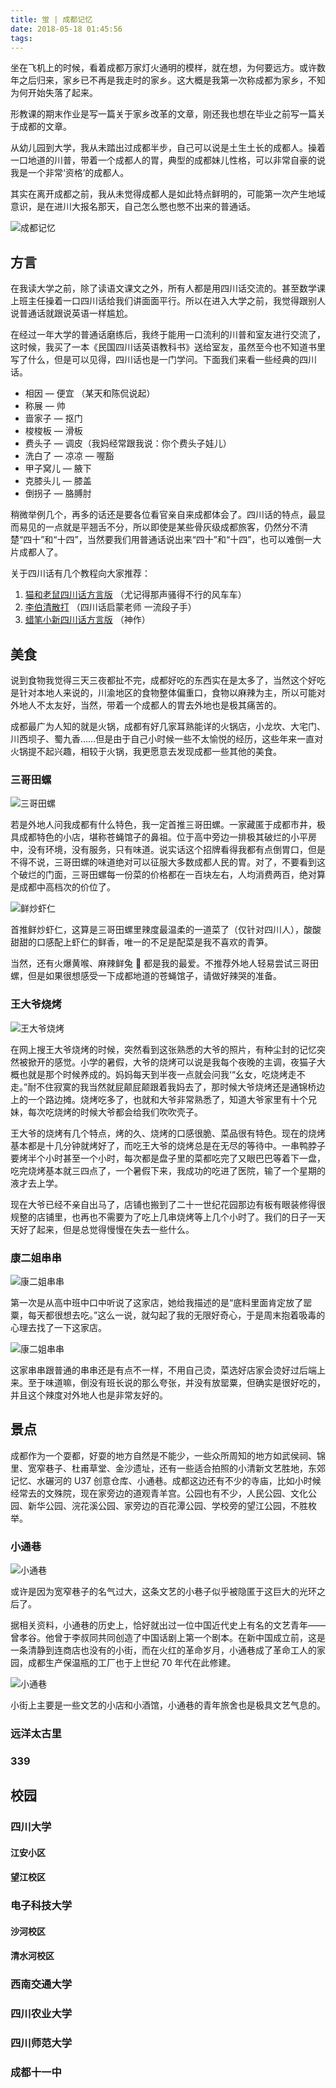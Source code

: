 ```yaml
---
title: 蛍 | 成都记忆
date: 2018-05-18 01:45:56
tags:
---
```


坐在飞机上的时候，看着成都万家灯火通明的模样，就在想，为何要远方。或许数年之后归来，家乡已不再是我走时的家乡。这大概是我第一次称成都为家乡，不知为何开始失落了起来。

形教课的期末作业是写一篇关于家乡改革的文章，刚还我也想在毕业之前写一篇关于成都的文章。

从幼儿园到大学，我从未踏出过成都半步，自己可以说是土生土长的成都人。操着一口地道的川普，带着一个成都人的胃，典型的成都妹儿性格，可以非常自豪的说我是一个非常‘资格’的成都人。

其实在离开成都之前，我从未觉得成都人是如此特点鲜明的，可能第一次产生地域意识，是在进川大报名那天，自己怎么憋也憋不出来的普通话。

![成都记忆](http://b386.photo.store.qq.com/psb?/V10ZHE9M4Dzd2w/tOkn.3hoSUwQzs7zHHfz06xFpBnXureZH*MHcbm4W4Q!/b/dH4uHOZXKwAA&bo=IANmAiADZgIFFzQ!&rf=viewer_4)

## 方言

在我读大学之前，除了读语文课文之外，所有人都是用四川话交流的。甚至数学课上班主任操着一口四川话给我们讲面面平行。所以在进入大学之前，我觉得跟别人说普通话就跟说英语一样尴尬。

在经过一年大学的普通话磨练后，我终于能用一口流利的川普和室友进行交流了，这时候，我买了一本《民国四川话英语教科书》送给室友，虽然至今也不知道书里写了什么，但是可以见得，四川话也是一门学问。下面我们来看一些经典的四川话。

* 相因 — 便宜 （某天和陈侃说起）
* 称展 — 帅
* 啬家子 — 抠门
* 梭梭板 — 滑板
* 费头子 — 调皮（我妈经常跟我说：你个费头子娃儿）
* 洗白了 — 凉凉 — 喔豁
* 甲子窝儿 — 腋下
* 克膝头儿 — 膝盖
* 倒拐子 — 胳膊肘

稍微举例几个，再多的话还是要各位看官亲自来成都体会了。四川话的特点，最显而易见的一点就是平翘舌不分，所以即使是某些骨灰级成都旅客，仍然分不清楚“四十”和“十四”，当然要我们用普通话说出来“四十”和“十四”，也可以难倒一大片成都人了。

关于四川话有几个教程向大家推荐：

1.  [猫和老鼠四川话方言版](https://www.bilibili.com/video/av15072619?from=search&seid=12386834960966118692) （尤记得那声骚得不行的风车车）
2.  [李伯清散打](https://www.bilibili.com/video/av10377392?from=search&seid=10302631439235573621) （四川话启蒙老师 一流段子手）
3.  [蜡笔小新四川话方言版](https://www.bilibili.com/video/av11189990?from=search&seid=10090871692808841582) （神作）

## 美食

说到食物我觉得三天三夜都扯不完，成都好吃的东西实在是太多了，当然这个好吃是针对本地人来说的，川渝地区的食物整体偏重口，食物以麻辣为主，所以可能对外地人不太友好，当然，带着一个成都人的胃去外地也是极其痛苦的。

成都最广为人知的就是火锅，成都有好几家耳熟能详的火锅店，小龙坎、大宅门、川西坝子、蜀九香……但是由于自己小时候一些不太愉悦的经历，这些年来一直对火锅提不起兴趣，相较于火锅，我更愿意去发现成都一些其他的美食。

### 三哥田螺

![三哥田螺](http://photocdn.sohu.com/20150619/mp19556309_1434722528887_1_th.jpeg)

若是外地人问我成都有什么特色，我一定首推三哥田螺。一家藏匿于成都市井，极具成都特色的小店，堪称苍蝇馆子的鼻祖。位于高中旁边一排极其破烂的小平房中，没有环境，没有服务，只有味道。说实话这个招牌看得我都有点倒胃口，但是不得不说，三哥田螺的味道绝对可以征服大多数成都人民的胃。对了，不要看到这个破烂的门面，三哥田螺每一份菜的价格都在一百块左右，人均消费两百，绝对算是成都中高档次的价位了。

![鲜炒虾仁](https://sloves3835.files.wordpress.com/2009/09/3e893354b71e5ef86c80989625713908.jpg)

首推鲜炒虾仁，这算是三哥田螺里辣度最温柔的一道菜了（仅针对四川人），酸酸甜甜的口感配上虾仁的鲜香，唯一的不足是配菜是我不喜欢的青笋。

当然，还有火爆黄喉、麻辣鲜兔 🐰 都是我的最爱。不推荐外地人轻易尝试三哥田螺，但是如果很想感受一下成都地道的苍蝇馆子，请做好辣哭的准备。

### 王大爷烧烤

![王大爷烧烤](http://food.sctv.com/msksq/201011/W020101103554903073606.jpg)

在网上搜王大爷烧烤的时候，突然看到这张熟悉的大爷的照片，有种尘封的记忆突然被掀开的感觉。小学的暑假，大爷的烧烤可以说是我每个夜晚的主调，夜猫子大概也就是那个时候养成的。妈妈每天到半夜一点就会问我‘“幺女，吃烧烤走不走。”耐不住寂寞的我当然就屁颠屁颠跟着我妈去了，那时候大爷烧烤还是通锦桥边上的一个路边摊。烧烤吃多了，也就和大爷非常熟悉了，知道大爷家里有十个兄妹，每次吃烧烤的时候大爷都会给我们吹吹壳子。

王大爷的烧烤有几个特点，烤的久、烧烤的口感很脆、菜品很有特色。现在的烧烤基本都是十几分钟就烤好了，而吃王大爷的烧烤总是在无尽的等待中。一串鸭脖子要烤半个小时甚至一个小时，每次都是盘子里的菜都吃完了又眼巴巴等着下一盘，吃完烧烤基本就三四点了，一个暑假下来，我成功的吃进了医院，输了一个星期的液才去上学。

现在大爷已经不亲自出马了，店铺也搬到了二十一世纪花园那边有板有眼装修得很规整的店铺里，也再也不需要为了吃上几串烧烤等上几个小时了。我们的日子一天天好了起来，但是总觉得慢慢在失去一些什么。

### 康二姐串串

![康二姐串串](http://n1-q.mafengwo.net/s6/M00/11/A8/wKgB4lNoeuiANKxTACF6SYoWJQo38.jpeg?imageMogr2%2Fthumbnail%2F%21690x450r%2Fgravity%2FCenter%2Fcrop%2F%21690x450%2Fquality%2F90%7Cwatermark%2F1%2Fimage%2FaHR0cDovL3AxLXEubWFmZW5nd28ubmV0L3M4L00wMC82Mi83OS93S2dCcFZodUN6Q0FJa3RIQUFBTkc4TDlCUU0xNjAucG5n%2Fgravity%2FNorthWest%2Fdx%2F20%2Fdy%2F21)

第一次是从高中班中口中听说了这家店，她给我描述的是“底料里面肯定放了罂粟，每天都很想去吃。”这么一说，就勾起了我的无限好奇心，于是周末抱着吸毒的心理去找了一下这家店。

![康二姐串串](http://p4-q.mafengwo.net/s6/M00/A3/83/wKgB4lNp1ieAaoD3AB9mrZj-IY065.jpeg?imageMogr2%2Fthumbnail%2F%21690x450r%2Fgravity%2FCenter%2Fcrop%2F%21690x450%2Fquality%2F90%7Cwatermark%2F1%2Fimage%2FaHR0cDovL3AxLXEubWFmZW5nd28ubmV0L3M4L00wMC82Mi83OS93S2dCcFZodUN6Q0FJa3RIQUFBTkc4TDlCUU0xNjAucG5n%2Fgravity%2FNorthWest%2Fdx%2F20%2Fdy%2F21)

这家串串跟普通的串串还是有点不一样，不用自己烫，菜选好店家会烫好过后端上来。至于味道嘛，倒没有班长说的那么夸张，并没有放罂粟，但确实是很好吃的，并且这个辣度对外地人也是非常友好的。

## 景点

成都作为一个耍都，好耍的地方自然是不能少，一些众所周知的地方如武侯祠、锦里、宽窄巷子、杜甫草堂、金沙遗址，还有一些适合拍照的小清新文艺胜地，东郊记忆、水碾河的 U37 创意仓库、小通巷。成都这边还有不少的寺庙，比如小时候经常去的文殊院，现在家旁边的道观青羊宫。公园也有不少，人民公园、文化公园、新华公园、浣花溪公园、家旁边的百花潭公园、学校旁的望江公园，不胜枚举。

### 小通巷

![小通巷](http://b382.photo.store.qq.com/psb?/V10ZHE9M4Dzd2w/J9LltxqgHUORIujTT0FBWdIQyBx5iaBibB9mj6e5kI8!/b/dCgfsuPKKwAA&bo=IAMRAiADEQIFByQ!&rf=viewer_4)

或许是因为宽窄巷子的名气过大，这条文艺的小巷子似乎被隐匿于这巨大的光环之后了。

据相关资料，小通巷的历史上，恰好就出过一位中国近代史上有名的文艺青年——曾孝谷。他曾于李叔同共同创造了中国话剧上第一个剧本。在新中国成立前，这是一条清静到连商店也没有的小街，而在火红的革命岁月，小通巷成了革命工人的家园，成都生产保温瓶的工厂也于上世纪 70 年代在此修建。

![小通巷](http://b381.photo.store.qq.com/psb?/V10ZHE9M4Dzd2w/VdbKLICH9znEKyi1o4wGH9Ee5Zb94hppI59SfXYVjRw!/b/dKG4HONyEAAA&bo=IAMRAiADEQIFFzQ!&rf=viewer_4)

小街上主要是一些文艺的小店和小酒馆，小通巷的青年旅舍也是极具文艺气息的。

### 远洋太古里

### 339

## 校园

### 四川大学

#### 江安小区

#### 望江校区

### 电子科技大学

#### 沙河校区

#### 清水河校区

### 西南交通大学

### 四川农业大学

### 四川师范大学

### 成都十一中
